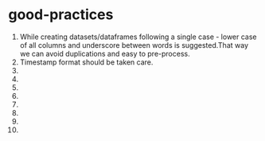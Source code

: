 # good-practices

1. While creating datasets/dataframes following a single case - lower case of all columns and underscore between words is suggested.That way we can avoid duplications and easy to pre-process.
2. Timestamp format should be taken care.
3.
4.
5.
6.
7.
8.
9.
10.
